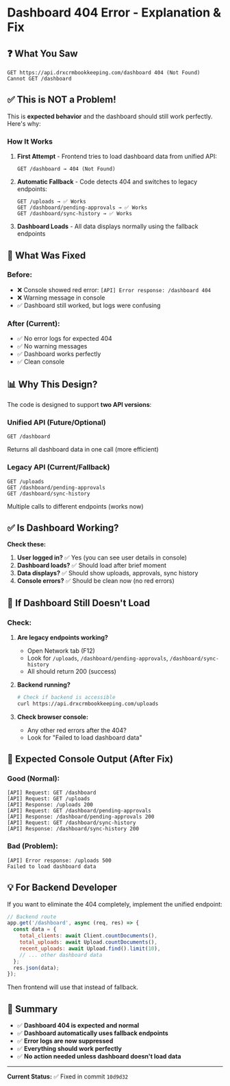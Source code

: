 # Dashboard 404 Error - Explanation & Fix

## ❓ What You Saw

```
GET https://api.drxcrmbookkeeping.com/dashboard 404 (Not Found)
Cannot GET /dashboard
```

## ✅ This is NOT a Problem!

This is **expected behavior** and the dashboard should still work perfectly. Here's why:

### How It Works

1. **First Attempt** - Frontend tries to load dashboard data from unified API:
   ```
   GET /dashboard → 404 (Not Found)
   ```

2. **Automatic Fallback** - Code detects 404 and switches to legacy endpoints:
   ```
   GET /uploads → ✅ Works
   GET /dashboard/pending-approvals → ✅ Works  
   GET /dashboard/sync-history → ✅ Works
   ```

3. **Dashboard Loads** - All data displays normally using the fallback endpoints

## 🔧 What Was Fixed

### Before:
- ❌ Console showed red error: `[API] Error response: /dashboard 404`
- ❌ Warning message in console
- ✅ Dashboard still worked, but logs were confusing

### After (Current):
- ✅ No error logs for expected 404
- ✅ No warning messages
- ✅ Dashboard works perfectly
- ✅ Clean console

## 📊 Why This Design?

The code is designed to support **two API versions**:

### **Unified API (Future/Optional)**
```
GET /dashboard
```
Returns all dashboard data in one call (more efficient)

### **Legacy API (Current/Fallback)**
```
GET /uploads
GET /dashboard/pending-approvals
GET /dashboard/sync-history
```
Multiple calls to different endpoints (works now)

## ✅ Is Dashboard Working?

**Check these:**

1. **User logged in?** ✅ Yes (you can see user details in console)
2. **Dashboard loads?** ✅ Should load after brief moment
3. **Data displays?** ✅ Should show uploads, approvals, sync history
4. **Console errors?** ✅ Should be clean now (no red errors)

## 🐛 If Dashboard Still Doesn't Load

### Check:

1. **Are legacy endpoints working?**
   - Open Network tab (F12)
   - Look for `/uploads`, `/dashboard/pending-approvals`, `/dashboard/sync-history`
   - All should return 200 (success)

2. **Backend running?**
   ```bash
   # Check if backend is accessible
   curl https://api.drxcrmbookkeeping.com/uploads
   ```

3. **Check browser console:**
   - Any other red errors after the 404?
   - Look for "Failed to load dashboard data"

## 🎯 Expected Console Output (After Fix)

### Good (Normal):
```
[API] Request: GET /dashboard
[API] Request: GET /uploads
[API] Response: /uploads 200
[API] Request: GET /dashboard/pending-approvals  
[API] Response: /dashboard/pending-approvals 200
[API] Request: GET /dashboard/sync-history
[API] Response: /dashboard/sync-history 200
```

### Bad (Problem):
```
[API] Error response: /uploads 500
Failed to load dashboard data
```

## 💡 For Backend Developer

If you want to eliminate the 404 completely, implement the unified endpoint:

```javascript
// Backend route
app.get('/dashboard', async (req, res) => {
  const data = {
    total_clients: await Client.countDocuments(),
    total_uploads: await Upload.countDocuments(),
    recent_uploads: await Upload.find().limit(10),
    // ... other dashboard data
  };
  res.json(data);
});
```

Then frontend will use that instead of fallback.

## 📝 Summary

- ✅ **Dashboard 404 is expected and normal**
- ✅ **Dashboard automatically uses fallback endpoints**
- ✅ **Error logs are now suppressed**
- ✅ **Everything should work perfectly**
- ✅ **No action needed unless dashboard doesn't load data**

---

**Current Status:** ✅ Fixed in commit `10d9d32`
